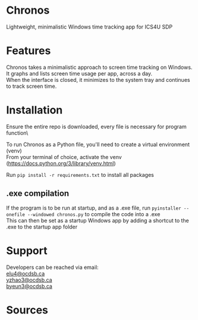 # Chronos
Lightweight, minimalistic Windows time tracking app for ICS4U SDP

# Features
Chronos takes a minimalistic approach to screen time tracking on Windows.\
It graphs and lists screen time usage per app, across a day.\
When the interface is closed, it minimizes to the system tray and continues to track screen time.

# Installation
Ensure the entire repo is downloaded, every file is necessary for program function\

To run Chronos as a Python file, you'll need to create a virtual environment (venv)\
From your terminal of choice, activate the venv (https://docs.python.org/3/library/venv.html)

Run `pip install -r requirements.txt` to install all packages

## .exe compilation
If the program is to be run at startup, and as a .exe file, run `pyinstaller --onefile --windowed chronos.py` to compile the code into a .exe\
This can then be set as a startup Windows app by adding a shortcut to the .exe to the startup app folder

# Support
Developers can be reached via email:\
elu4@ocdsb.ca\
yzhao3@ocdsb.ca\
byeun3@ocdsb.ca

# Sources

